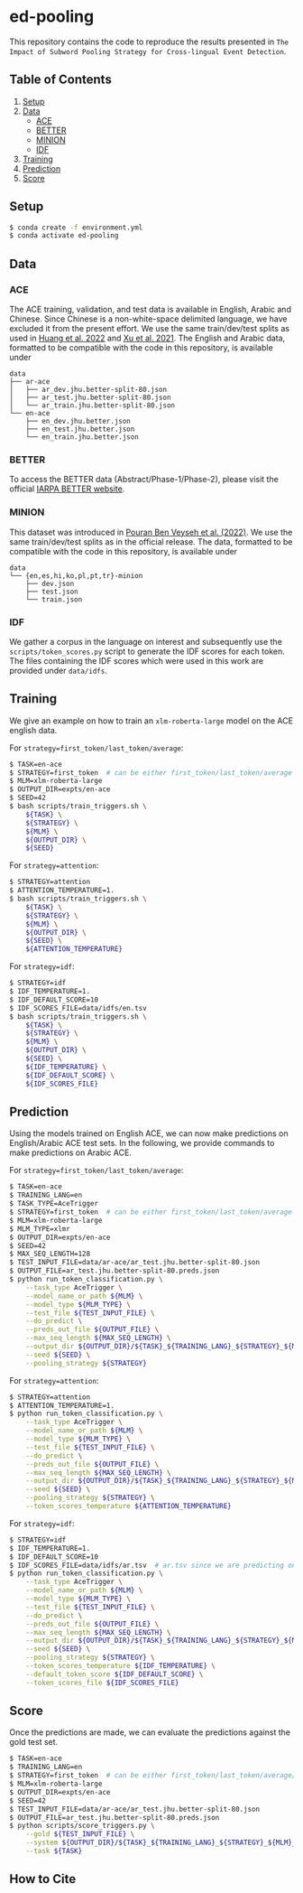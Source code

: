 # ed-pooling

This repository contains the code to reproduce the results presented in 
`The Impact of Subword Pooling Strategy for Cross-lingual Event Detection`.

## Table of Contents
1. [Setup](#Setup)
2. [Data](#data)
   * [ACE](#ACE)
   * [BETTER](#BETTER)
   * [MINION](#MINION)
   * [IDF](#IDF)
3. [Training](#training)
4. [Prediction](#prediction)
5. [Score](#score)


## Setup
```bash
$ conda create -f environment.yml
$ conda activate ed-pooling
```

## Data
### ACE
The ACE training, validation, and test data is available in English, Arabic and
Chinese. 
Since Chinese is a non-white-space delimited language, we have excluded it from the present effort. 
We use the same train/dev/test splits as used in [Huang et al. 2022](https://aclanthology.org/2022.acl-long.317/) 
and [Xu et al. 2021](https://arxiv.org/abs/2103.02205).
The English and Arabic data, formatted to be compatible with the code in this repository,
is available under
```
data
├── ar-ace
│   ├── ar_dev.jhu.better-split-80.json
│   ├── ar_test.jhu.better-split-80.json
│   └── ar_train.jhu.better-split-80.json
└── en-ace
    ├── en_dev.jhu.better.json
    ├── en_test.jhu.better.json
    └── en_train.jhu.better.json
```

### BETTER
To access the BETTER data (Abstract/Phase-1/Phase-2), please visit the official [IARPA BETTER website](https://ir.nist.gov/better).

### MINION
This dataset was introduced in [Pouran Ben Veyseh et al. (2022)](https://aclanthology.org/2022.naacl-main.166/).
We use the same train/dev/test splits as in the official release. 
The data, formatted to be compatible with the code in this repository, is available under
```
data
└── {en,es,hi,ko,pl,pt,tr}-minion
    ├── dev.json
    ├── test.json
    └── train.json
```

### IDF
We gather a corpus in the language on interest and subsequently use the `scripts/token_scores.py` 
script to generate the IDF scores for each token. 
The files containing the IDF scores which were used in this work are provided under `data/idfs`.


## Training
We give an example on how to train an `xlm-roberta-large` model on the ACE english data.


For `strategy=first_token/last_token/average`:
```bash
$ TASK=en-ace
$ STRATEGY=first_token  # can be either first_token/last_token/average
$ MLM=xlm-roberta-large
$ OUTPUT_DIR=expts/en-ace
$ SEED=42
$ bash scripts/train_triggers.sh \
    ${TASK} \
    ${STRATEGY} \
    ${MLM} \
    ${OUTPUT_DIR} \
    ${SEED}
```

For `strategy=attention`:
```bash
$ STRATEGY=attention
$ ATTENTION_TEMPERATURE=1.
$ bash scripts/train_triggers.sh \
    ${TASK} \
    ${STRATEGY} \
    ${MLM} \
    ${OUTPUT_DIR} \
    ${SEED} \
    ${ATTENTION_TEMPERATURE}
```

For `strategy=idf`:
```bash
$ STRATEGY=idf
$ IDF_TEMPERATURE=1.
$ IDF_DEFAULT_SCORE=10
$ IDF_SCORES_FILE=data/idfs/en.tsv
$ bash scripts/train_triggers.sh \
    ${TASK} \
    ${STRATEGY} \
    ${MLM} \
    ${OUTPUT_DIR} \
    ${SEED} \
    ${IDF_TEMPERATURE} \
    ${IDF_DEFAULT_SCORE} \
    ${IDF_SCORES_FILE}
```

## Prediction
Using the models trained on English ACE, we can now make predictions on English/Arabic ACE test sets.
In the following, we provide commands to make predictions on Arabic ACE. 


For `strategy=first_token/last_token/average`:
```bash
$ TASK=en-ace
$ TRAINING_LANG=en
$ TASK_TYPE=AceTrigger
$ STRATEGY=first_token  # can be either first_token/last_token/average
$ MLM=xlm-roberta-large
$ MLM_TYPE=xlmr
$ OUTPUT_DIR=expts/en-ace
$ SEED=42
$ MAX_SEQ_LENGTH=128
$ TEST_INPUT_FILE=data/ar-ace/ar_test.jhu.better-split-80.json
$ OUTPUT_FILE=ar_test.jhu.better-split-80.preds.json
$ python run_token_classification.py \
    --task_type AceTrigger \
    --model_name_or_path ${MLM} \
    --model_type ${MLM_TYPE} \
    --test_file ${TEST_INPUT_FILE} \
    --do_predict \
    --preds_out_file ${OUTPUT_FILE} \
    --max_seq_length ${MAX_SEQ_LENGTH} \
    --output_dir ${OUTPUT_DIR}/${TASK}_${TRAINING_LANG}_${STRATEGY}_${MLM}_${SEED} \
    --seed ${SEED} \
    --pooling_strategy ${STRATEGY}
```

For `strategy=attention`:
```bash
$ STRATEGY=attention
$ ATTENTION_TEMPERATURE=1.
$ python run_token_classification.py \
    --task_type AceTrigger \
    --model_name_or_path ${MLM} \
    --model_type ${MLM_TYPE} \
    --test_file ${TEST_INPUT_FILE} \
    --do_predict \
    --preds_out_file ${OUTPUT_FILE} \
    --max_seq_length ${MAX_SEQ_LENGTH} \
    --output_dir ${OUTPUT_DIR}/${TASK}_${TRAINING_LANG}_${STRATEGY}_${MLM}_${SEED} \
    --seed ${SEED} \
    --pooling_strategy ${STRATEGY} \
    --token_scores_temperature ${ATTENTION_TEMPERATURE}
```

For `strategy=idf`:
```bash
$ STRATEGY=idf
$ IDF_TEMPERATURE=1.
$ IDF_DEFAULT_SCORE=10
$ IDF_SCORES_FILE=data/idfs/ar.tsv  # ar.tsv since we are predicting on Arabic data
$ python run_token_classification.py \
    --task_type AceTrigger \
    --model_name_or_path ${MLM} \
    --model_type ${MLM_TYPE} \
    --test_file ${TEST_INPUT_FILE} \
    --do_predict \
    --preds_out_file ${OUTPUT_FILE} \
    --max_seq_length ${MAX_SEQ_LENGTH} \
    --output_dir ${OUTPUT_DIR}/${TASK}_${TRAINING_LANG}_${STRATEGY}_${MLM}_${SEED} \
    --seed ${SEED} \
    --pooling_strategy ${STRATEGY} \
    --token_scores_temperature ${IDF_TEMPERATURE} \
    --default_token_score ${IDF_DEFAULT_SCORE} \
    --token_scores_file ${IDF_SCORES_FILE}
```

## Score
Once the predictions are made, we can evaluate the predictions against the gold test set.
```bash
$ TASK=en-ace
$ TRAINING_LANG=en
$ STRATEGY=first_token  # can be either first_token/last_token/average/attention/idf
$ MLM=xlm-roberta-large
$ OUTPUT_DIR=expts/en-ace
$ SEED=42
$ TEST_INPUT_FILE=data/ar-ace/ar_test.jhu.better-split-80.json
$ OUTPUT_FILE=ar_test.jhu.better-split-80.preds.json
$ python scripts/score_triggers.py \
    --gold ${TEST_INPUT_FILE} \
    --system ${OUTPUT_DIR}/${TASK}_${TRAINING_LANG}_${STRATEGY}_${MLM}_${SEED}/${OUTPUT_FILE} \
    --task ${TASK}
```

## How to Cite
```bibtex
```